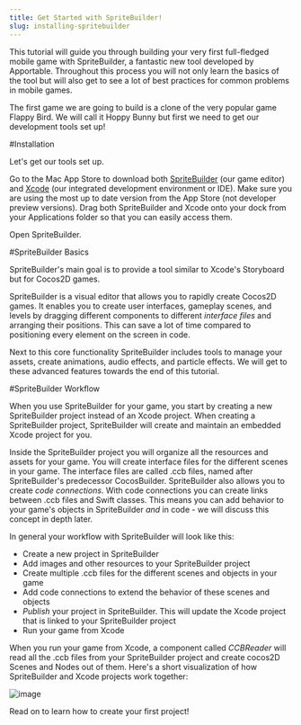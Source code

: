 ```yaml
---
title: Get Started with SpriteBuilder!
slug: installing-spritebuilder
---
```


This tutorial will guide you through building your very first full-fledged mobile game with SpriteBuilder, a fantastic new tool developed by Apportable. Throughout this process you will not only learn the basics of the tool but will also get to see a lot of best practices for common problems in mobile games.

The first game we are going to build is a clone of the very popular game Flappy Bird. We will call it Hoppy Bunny but first we need to get our development tools set up!

#Installation


Let's get our tools set up.

Go to the Mac App Store to download both [SpriteBuilder](https://itunes.apple.com/us/app/spritebuilder/id784912885?mt=12) (our game editor) and [Xcode](https://itunes.apple.com/us/app/xcode/id497799835?mt=12) (our integrated development environment or IDE). Make sure you are using the most up to date version from the App Store (not developer preview versions). Drag both SpriteBuilder and Xcode onto your dock from your Applications folder so that you can easily access them.

Open SpriteBuilder.

#SpriteBuilder Basics

SpriteBuilder's main goal is to provide a tool similar to Xcode's Storyboard but for Cocos2D games.

SpriteBuilder is a visual editor that allows you to rapidly create Cocos2D games. It enables you to create user interfaces, gameplay scenes, and levels by dragging different components to different *interface files* and arranging their positions. This can save a lot of time compared to positioning every element on the screen in code.

Next to this core functionality SpriteBuilder includes tools to manage your assets, create animations, audio effects, and particle effects. We will get to these advanced features towards the end of this tutorial.

#SpriteBuilder Workflow

When you use SpriteBuilder for your game, you start by creating a new SpriteBuilder project instead of an Xcode project. When creating a SpriteBuilder project, SpriteBuilder will create and maintain an embedded Xcode project for you.

Inside the SpriteBuilder project you will organize all the resources and assets for your game. You will create interface files for the different scenes in your game. The interface files are called .ccb files, named after SpriteBuilder's predecessor CocosBuilder. SpriteBuilder also allows you to create *code connections*. With code connections you can create links between .ccb files and Swift classes. This means you can add behavior to your game's objects in SpriteBuilder *and* in code - we will discuss this concept in depth later.

In general your workflow with SpriteBuilder will look like this:

-   Create a new project in SpriteBuilder
-   Add images and other resources to your SpriteBuilder project
-   Create multiple .ccb files for the different scenes and objects in your game
-   Add code connections to extend the behavior of these scenes and objects
-   *Publish* your project in SpriteBuilder. This will update the Xcode project that is linked to your SpriteBuilder project
-   Run your game from Xcode

When you run your game from Xcode, a component called *CCBReader* will read all the .ccb files from your SpriteBuilder project and create cocos2D Scenes and Nodes out of them. Here's a short visualization of how SpriteBuilder and Xcode projects work together:

![image](https://s3.amazonaws.com/mgwu-misc/Spritebuilder+Tutorial/spritebuilder_publishing.png)

Read on to learn how to create your first project!
